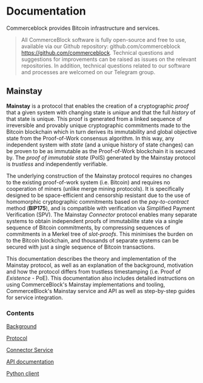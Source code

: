 # Documentation

Commerceblock provides Bitcoin infrastructure and services. 

> All CommerceBlock software is fully open-source and free to use, available via our Github repository:
> github.com/commerceblock <https://github.com/commerceblock>. Technical questions and suggestions
> for improvements can be raised as issues on the relevant repositories. In addition, technical questions related
> to our software and processes are welcomed on our Telegram group.

## Mainstay

**Mainstay** is a protocol that enables the creation of a cryptographic *proof* that a given system with changing state is *unique* and that the full *history* of that state is unique. This proof is generated from a linked sequence of irreversible and provably unique cryptographic commitments made to the Bitcoin blockchain which in turn derives its immutability and global objective state from the Proof-of-Work consensus algorithm. In this way, any independent system with *state* (and a unique history of state changes) can be proven to be as immutable as the Proof-of-Work blockchain it is secured by. The *proof of immutable state* (PoIS) generated by the Mainstay protocol is *trustless* and independently verifiable.

The underlying construction of the Mainstay protocol requires no changes to the existing
proof-of-work system (i.e. Bitcoin) and requires no cooperation of miners (unlike merge mining protocols). It is specifically designed to be space-efficient and censorship resistant due to the use of homomorphic cryptographic commitments based on the *pay-to-contract* method (**BIP175**), and is compatible with verification via Simplified Payment Verification (SPV). The Mainstay *Connector* protocol enables many separate systems to obtain independent proofs of immutabilite state via a single sequence of Bitcoin commitments, by compressing sequences of commitments in a Merkel tree of *slot-proofs*. This minimises the burden on to the Bitcoin blockchain, and thousands of separate systems can be secured with just a single sequence of Bitcoin transactions. 

This documentation describes the theory and implementation of the Mainstay protocol, as well as an explanation of the background, motivation and how the protocol differs from trustless timestamping (i.e. Proof of *Existence* - PoE). This documentation also includes detailed instructions on using CommerceBlock's Mainstay implementations and tooling, CommerceBlock's Mainstay service and API as well as step-by-step guides for service integration. 

### Contents

[Background](mainstay-background.html)

[Protocol](mainstay-protocol.html)

[Connector Service](mainstay-con.html)

[API documentation](https://github.com/commerceblock/mainstay-mvc/blob/develop/doc/mainstay_api.md)

[Python client](https://github.com/commerceblock/pymainstay)

